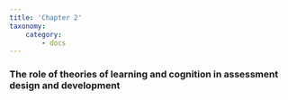 ```yaml
---
title: 'Chapter 2'
taxonomy:
    category:
        - docs
---
```


### The role of theories of learning and cognition in assessment design and development
